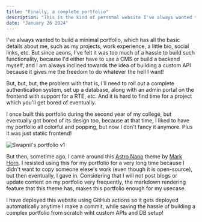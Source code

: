 ```yaml
---
title: "Finally, a complete portfolio"
description: "This is the kind of personal website I've always wanted to build."
date: "January 26 2024"
---
```


I've always wanted to build a minimal portfolio, which has all the basic details about me, such as my projects, work experience, a little bio, social links, etc. But since aeons, I've felt it was too much of a hassle to build such functionality, because I'd either have to use a CMS or build a backend myself, and I am always inclined towards the idea of building a custom API because it gives me the freedom to do whatever the hell I want!

But, but, but, the problem with that is, I'll need to roll out a complete authentication system, set up a database, along with an admin portal on the frontend with support for a RTE, etc. And it is hard to find time for a project which you'll get bored of eventually.

I once built this portfolio during the second year of my college, but eventually got bored of its design too, because at that time, I liked to have my portfolio all colorful and popping, but now I don't fancy it anymore. Plus it was just statiic frontend!

![Swapnil's portfolio v1](/portfolio_v1.jpg)

But then, sometime ago, I came around this [Astro Nano](https://github.com/markhorn-dev/astro-nano) theme by [Mark Horn](https://github.com/markhorn-dev). I resisted using this for my portfolio for a very long time because I didn't want to copy someone elese's work (even though it is open-source), but then eventually, I gave in. Considering that I will not post blogs or update content on my portfolio very frequently, the markdown rendering feature that this theme has, makes this portfolio enough for my usecase.

I have deployed this website using GitHub actions so it gets deployed automatically anytime I make a commit, while saving the hassle of building a complex portfolio from scratch wiht custom APIs and DB setup!
